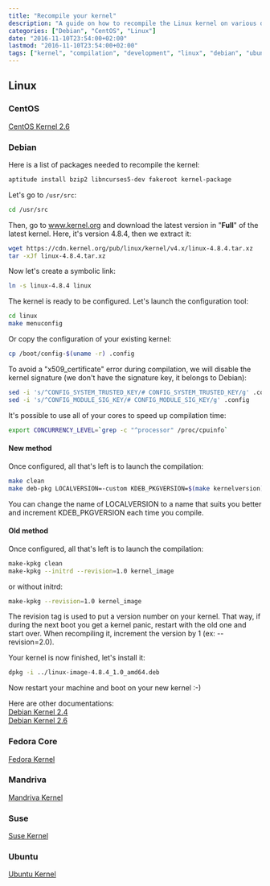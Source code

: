```yaml
---
title: "Recompile your kernel"
description: "A guide on how to recompile the Linux kernel on various distributions including CentOS, Debian, Fedora, Mandriva, Suse, and Ubuntu"
categories: ["Debian", "CentOS", "Linux"]
date: "2016-11-10T23:54:00+02:00"
lastmod: "2016-11-10T23:54:00+02:00"
tags: ["kernel", "compilation", "development", "linux", "debian", "ubuntu", "centos"]
---
```


## Linux

### CentOS

[CentOS Kernel 2.6](../../static/pdf/centos-kernel.pdf)

### Debian

Here is a list of packages needed to recompile the kernel:

```bash
aptitude install bzip2 libncurses5-dev fakeroot kernel-package
```

Let's go to `/usr/src`:

```bash
cd /usr/src
```

Then, go to www.kernel.org and download the latest version in "**Full**" of the latest kernel. Here, it's version 4.8.4, then we extract it:

```bash
wget https://cdn.kernel.org/pub/linux/kernel/v4.x/linux-4.8.4.tar.xz
tar -xJf linux-4.8.4.tar.xz
```

Now let's create a symbolic link:

```bash
ln -s linux-4.8.4 linux
```

The kernel is ready to be configured. Let's launch the configuration tool:

```bash
cd linux
make menuconfig
```

Or copy the configuration of your existing kernel:

```bash
cp /boot/config-$(uname -r) .config
```

To avoid a "x509_certificate" error during compilation, we will disable the kernel signature (we don't have the signature key, it belongs to Debian):

```bash
sed -i 's/^CONFIG_SYSTEM_TRUSTED_KEY/# CONFIG_SYSTEM_TRUSTED_KEY/g' .config
sed -i 's/^CONFIG_MODULE_SIG_KEY/# CONFIG_MODULE_SIG_KEY/g' .config
```

It's possible to use all of your cores to speed up compilation time:

```bash
export CONCURRENCY_LEVEL=`grep -c "^processor" /proc/cpuinfo`
```

#### New method

Once configured, all that's left is to launch the compilation:

```bash
make clean
make deb-pkg LOCALVERSION=-custom KDEB_PKGVERSION=$(make kernelversion)-1 -j $CONCURRENCY_LEVEL
```

You can change the name of LOCALVERSION to a name that suits you better and increment KDEB_PKGVERSION each time you compile.

#### Old method

Once configured, all that's left is to launch the compilation:

```bash
make-kpkg clean
make-kpkg --initrd --revision=1.0 kernel_image
```

or without initrd:

```bash
make-kpkg --revision=1.0 kernel_image
```

The revision tag is used to put a version number on your kernel. That way, if during the next boot you get a kernel panic, restart with the old one and start over. When recompiling it, increment the version by 1 (ex: --revision=2.0).

Your kernel is now finished, let's install it:

```bash
dpkg -i ../linux-image-4.8.4_1.0_amd64.deb
```

Now restart your machine and boot on your new kernel :-)

Here are other documentations:  
[Debian Kernel 2.4](../../static/pdf/debian-kernel-2.4.pdf)  
[Debian Kernel 2.6](../../static/pdf/debian-kernel-2.6.pdf)

### Fedora Core

[Fedora Kernel](../../static/pdf/fedora-kernel.pdf)

### Mandriva

[Mandriva Kernel](../../static/pdf/mandriva-kernel.pdf)

### Suse

[Suse Kernel](../../static/pdf/suse-kernel.pdf)

### Ubuntu

[Ubuntu Kernel](../../static/pdf/ubuntu-kernel.pdf)

